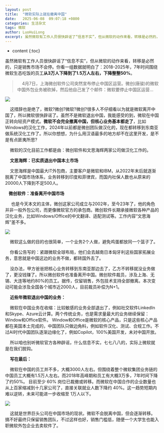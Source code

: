```yaml
---
layout: post
title:  "微软实际上就在撤离中国"
date:   2025-06-08  09:07:18 +0800
categories: 生活杂文
tags: 微软
author: LuoHuiLong
excerpt: 虽然微软有工作人员很快辟谣了“信息不实”，但从微软的动作来看，转移是必然的，只是销售市场不会停。你看一组数据就明白了：2018-2025年，7年时间围绕微软生态吃饭的员工从3万人下降到了1.5万人左右，下降整整50%。
---
```


* content
{:toc}

虽然微软有工作人员很快辟谣了“信息不实”，但从微软的动作来看，转移是必然的，只是销售市场不会停。你看一组数据就明白了：2018-2025年，7年时间围绕微软生态吃饭的员工**从3万人下降到了1.5万人左右，下降整整50%**。

>     4月7日，上海微创软件公司突然宣布停止中国区运营。微创(唐骏)的微软中国外包业务被砍掉，然后他自己发了个邮件：微软要停止中国区运营…

![](https://images.lusongsong.com/zb_users/upload/2025/04/202504084708_413.jpg)

    这措辞也是绝了，微软?微创?微软?微创?很多人不仔细看以为就是微软离开中国了，所以微软很快辟谣了。虽然不是微软退出中国，我能感受的到，微软在中国正转向轻资产模式。**微软不会完全撤离中国，但核心业务基本都走了**，比如Windows的汉化工作，2024年以前都是微创团队做汉化的，现在都转移到东南亚做系统汉化工作了。所以你想想，为什么用汉语最多的地方却不在这里开发，是不是有点匪夷所思?

    微软的汉化目前工作都是由：微创软件和文思海辉两家公司做汉化工作的。

    **文思海辉：已实质退出中国本土市场**

    文思海辉是中国最大IT外包商，主要客户是微软和IBM，从2022年末后就逐渐脱离了中国市场体系，业务转移到印度和菲律宾，而国内社保人数也从原来的20000人下降到不足500人。

   **微创软件：准备离开中国市场**

     也是今天本文的主体，微创这家公司成立与2002年，至今23年了，他的角色并非一般外包公司，而更像微软官方的承包商。微创软件长期承接微软各种产品的汉化业务，比如Windows/Office的中文翻译、适配测试等。工作内容“文思海辉”差不多。

![](https://images.lusongsong.com/zb_users/upload/2025/04/202504083444_328.png)

    微软这么做的目的也很简单，一个业务2个人做，避免鸡蛋都放同一个篮子了。

    你看公告写的：紧跟微软全球布局，他们会去越南日本匈牙利这些国家拓展业务，意思就是中国这边的业务不做，都转国外去了。

    没办法，甲方爸爸把核心业务转移到东南亚那边去了，乙方不转移就没业务做了，更没钱赚了。所以微创软件也准备离开中国。微创软件裁员，涉及上海、无锡、大连等地约80%的员工。据传，仅留销售，外包技术支持全部撤离。本次变动可能会涉及全国各个城市近2000人，目前裁员补偿为N+1。

    **近些年微软退出中国的业务：**

    微软在中国业务在收缩：比较敏感的业务全部退出了，例如社交软件LinkedIn和Skype、Azure云计算。两个传统业务，也是需求量最大的业务继续保留：Window和Office软件。 Window和Office是微软的核心产品，只是这些核心产品都在美国本土完成的，中国团队只做边角料，例如软件汉化、测试、合规工作。不过AI时代中国团队逐渐边缘化了，例如Copilot，100%美国开发，未对中国开放。

    所以咱也别听微软官方各种辟谣，什么信息不实，七七八八的，实际上微软就是在我们脱钩。

    **写在最后：**

    微软在中国的员工并不多，大概3000人左右。但围绕着整个微软集团业务链的中国员工大概有1.5万人左右。而2018年高峰期和员工有大概3万多，7年时间下降了约50%。 目前至少 60% 岗位已裁撤或转移。而微软在中国合作的企业数量也从上百家缩减到十几家公司了，直接关联就业人数下降约 40%。这一趋势短期内难以逆转，未来可能进一步收缩至 1万人以下。

![](https://images.lusongsong.com/zb_users/upload/2025/04/202504083321_644.png)

    这就是世界巨头公司在中国市场的现状。微软不会脱离中国，但会逐渐转移。搞不好最终只保留销售团队，不过这样也好，销售门槛低，随便一个大学生也能入职微软外包企业去卖软件了。